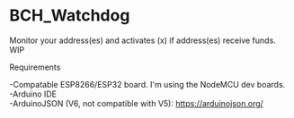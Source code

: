# BCH_Watchdog
Monitor your address(es) and activates (x) if address(es) receive funds. WIP



Requirements

-Compatable ESP8266/ESP32 board. I'm using the NodeMCU dev boards.  
-Arduino IDE  
-ArduinoJSON (V6, not compatible with V5): https://arduinojson.org/    
